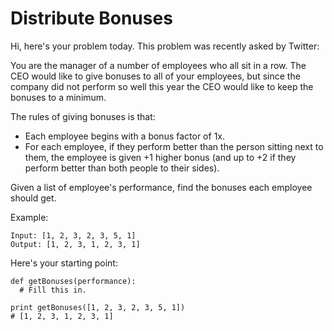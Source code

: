 # Distribute Bonuses
Hi, here's your problem today. This problem was recently asked by Twitter:

You are the manager of a number of employees who all sit in a row. The CEO would like to give bonuses to all of your employees, but since the company did not perform so well this year the CEO would like to keep the bonuses to a minimum.

The rules of giving bonuses is that:
- Each employee begins with a bonus factor of 1x.
- For each employee, if they perform better than the person sitting next to them, the employee is given +1 higher bonus (and up to +2 if they perform better than both people to their sides).

Given a list of employee's performance, find the bonuses each employee should get.

Example:
```
Input: [1, 2, 3, 2, 3, 5, 1]
Output: [1, 2, 3, 1, 2, 3, 1]
```
Here's your starting point:
```
def getBonuses(performance):
  # Fill this in.

print getBonuses([1, 2, 3, 2, 3, 5, 1])
# [1, 2, 3, 1, 2, 3, 1]
```